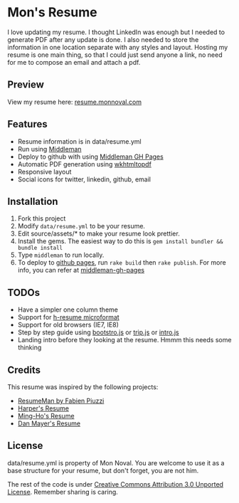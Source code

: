 # Mon's Resume

I love updating my resume. I thought LinkedIn was enough but I needed to generate PDF after any update is done. I also needed to store the information in one location separate with any styles and layout. Hosting my resume is one main thing, so that I could just send anyone a link, no need for me to compose an email and attach a pdf.

## Preview

View my resume here:
[resume.monnoval.com](http://resume.monnoval.com)

## Features

- Resume information is in data/resume.yml
- Run using [Middleman](http://middlemanapp.com)
- Deploy to github with using [Middleman GH Pages](https://github.com/neo/middleman-gh-pages)
- Automatic PDF generation using [wkhtmltopdf](http://wkhtmltopdf.org)
- Responsive layout
- Social icons for twitter, linkedin, github, email

## Installation

 1. Fork this project
 2. Modify `data/resume.yml` to be your resume.
 3. Edit source/assets/* to make your resume look prettier.
 4. Install the gems. The easiest way to do this is `gem install bundler && bundle install`
 5. Type `middleman` to run locally.
 6. To deploy to [github pages](https://pages.github.com/), run `rake build` then `rake publish`. For more info, you can refer at [middleman-gh-pages](https://github.com/neo/middleman-gh-pages)

## TODOs

- Have a simpler one column theme
- Support for [h-resume microformat](http://microformats.org/wiki/h-resume)
- Support for old browsers (IE7, IE8)
- Step by step guide using [bootstro.js](http://clu3.github.io/bootstro.js) or [trip.js](http://eragonj.github.io/Trip.js/) or [intro.js](http://usablica.github.io/intro.js)
- Landing intro before they looking at the resume. Hmmm this needs some thinking

## Credits

This resume was inspired by the following projects:

- [ResumeMan by Fabien Piuzzi](https://github.com/reefab/ResumeMan)
- [Harper's Resume](https://github.com/harperreed/resume)
- [Ming-Ho's Resume](https://github.com/mhyee/resume)
- [Dan Mayer's Resume](https://github.com/danmayer/Resume)

## License

data/resume.yml is property of Mon Noval. You are welcome to use it as a base structure for your resume, but don't forget, you are not him.

The rest of the code is under [Creative Commons Attribution 3.0 Unported License](http://creativecommons.org/licenses/by/3.0/). Remember sharing is caring.
